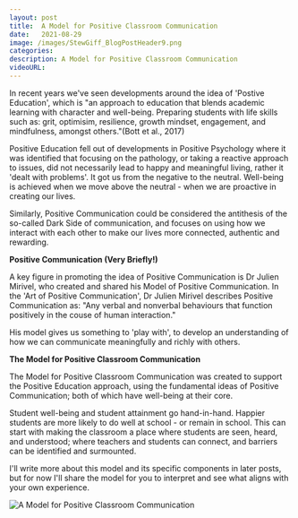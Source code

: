```yaml
---
layout: post
title:  A Model for Positive Classroom Communication
date:   2021-08-29
image: /images/StewGiff_BlogPostHeader9.png
categories: 
description: A Model for Positive Classroom Communication
videoURL: 
---
```

In recent years we've seen developments around the idea of 'Postive Education', which is "an approach to education that blends academic learning with character and well-being. Preparing students with life skills such as: grit, optimisim, resilience, growth mindset, engagement, and mindfulness, amongst others."(Bott et al., 2017)

Positive Education fell out of developments in Positive Psychology where it was identified that focusing on the pathology, or taking a reactive approach to issues, did not necessarily lead to happy and meaningful living, rather it 'dealt with problems'. It got us from the negative to the neutral. Well-being is achieved when we move above the neutral - when we are proactive in creating our lives.

 Similarly, Positive Communication could be considered the antithesis of the so-called Dark Side of communication, and focuses on using how we interact with each other to make our lives more connected, authentic and rewarding. 

**Positive Communication (Very Briefly!)**

A key figure in promoting the idea of Positive Communication is Dr Julien Mirivel, who created and shared his Model of Positive Communication. In the 'Art of Positive Communication', Dr Julien Mirivel describes Positive Communication as: "Any verbal and nonverbal behaviours that function positively in the couse of human interaction."

His model gives us something to 'play with', to develop an understanding of how we can communicate meaningfully and richly with others.

**The Model for Positive Classroom Communication**

The Model for Positive Classroom Communication was created to support the Positive Education approach, using the fundamental ideas of Positive Communication; both of which have well-being at their core. 

Student well-being and student attainment go hand-in-hand. Happier students are more likely to do well at school - or remain in school. This can start with making the classroom a place where students are seen, heard, and understood; where teachers and students can connect, and barriers can be identified and surmounted. 

I'll write more about this model and its specific components in later posts, but for now I'll share the model for you to interpret and see what aligns with your own experience.

![A Model for Positive Classroom Communication](/images/StewGiff_PCCInfographic.jpg)

